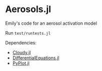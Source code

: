 # Aerosols.jl

Emily's code for an aerosol activation model

Run `test/runtests.jl`

Dependencies:

 - [Cloudy.jl](https://github.com/CliMA/Cloudy.jl)
 - [DifferentialEquations.jl](https://github.com/SciML/DifferentialEquations.jl)
 - [PyPlot.jl](https://github.com/JuliaPy/PyPlot.jl)

